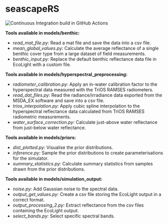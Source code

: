 # seascapeRS

![Continuous Integration build in GitHub Actions](https://github.com/pirtapalola/seascapeRS/workflows/CI/badge.svg?branch=main)

**Tools available in models/benthic:**
- *read_mat_file.py*: Read a mat file and save the data into a csv file.
- *mean_global_values.py:* Calculate the average reflectance of a single benthic cover type from a large dataset of field measurements.
- *benthic_input.py:* Replace the default benthic reflectance data file in EcoLight with a custom file.

**Tools available in models/hyperspectral_preprocessing:**
- *radiometer_calibration.py:* Apply an in-water calibration factor to the hyperspectral data measured with the TriOS RAMSES radiometers.
- *read_dat_files.py:* Read the radiance/irradiance data exported from the MSDA_EX software and save into a csv file.
- *trios_interpolation.py:* Apply cubic spline interpolation to the hyperspectral reflectance data calculated from TriOS RAMSES radiometric measurements.
- *water_surface_correction.py:* Calculate just-above water reflectance from just-below water reflectance.

**Tools available in models/priors:**
- *dist_plotted.py:* Visualise the prior distributions.
- *inference.py:* Sample the prior distributions to create parameterisations for the simulator.
- *summary_statistics.py:* Calculate summary statistics from samples drawn from the prior distributions.

**Tools available in models/simulation_output:**
- *noise.py:* Add Gaussian noise to the spectral data.
- *output_get_values.py:* Create a csv file storing the EcoLight output in a correct format.
- *output_processing_2.py:* Extract reflectance from the csv files containing the EcoLight output.
- *select_bands.py:* Select specific spectral bands.
